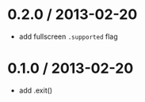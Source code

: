 
0.2.0 / 2013-02-20 
==================

  * add fullscreen `.supported` flag

0.1.0 / 2013-02-20 
==================

  * add .exit()
